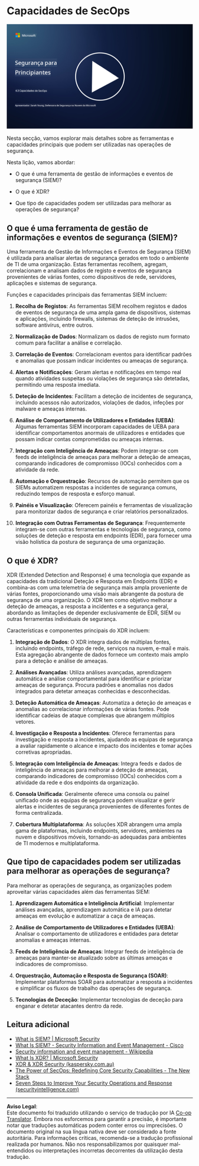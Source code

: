 <!--
CO_OP_TRANSLATOR_METADATA:
{
  "original_hash": "553eb694c89f1caca0694e8d8ab89e0e",
  "translation_date": "2025-09-03T17:42:09+00:00",
  "source_file": "4.3 SecOps capabilities.md",
  "language_code": "pt"
}
-->
# Capacidades de SecOps

[![Assista ao vídeo](../../translated_images/4-3_placeholder.e6e2ff578a715178985449c7f550e382f9b199847b709653a5e0af6145a8e82f.pt.png)](https://learn-video.azurefd.net/vod/player?id=bdbc1c7c-307b-4519-b8ad-b142434c0461)

Nesta secção, vamos explorar mais detalhes sobre as ferramentas e capacidades principais que podem ser utilizadas nas operações de segurança.

Nesta lição, vamos abordar:

- O que é uma ferramenta de gestão de informações e eventos de segurança (SIEM)?

- O que é XDR?

- Que tipo de capacidades podem ser utilizadas para melhorar as operações de segurança?

## O que é uma ferramenta de gestão de informações e eventos de segurança (SIEM)?

Uma ferramenta de Gestão de Informações e Eventos de Segurança (SIEM) é utilizada para analisar alertas de segurança gerados em todo o ambiente de TI de uma organização. Estas ferramentas recolhem, agregam, correlacionam e analisam dados de registo e eventos de segurança provenientes de várias fontes, como dispositivos de rede, servidores, aplicações e sistemas de segurança.

Funções e capacidades principais das ferramentas SIEM incluem:

1. **Recolha de Registos**: As ferramentas SIEM recolhem registos e dados de eventos de segurança de uma ampla gama de dispositivos, sistemas e aplicações, incluindo firewalls, sistemas de deteção de intrusões, software antivírus, entre outros.

2. **Normalização de Dados**: Normalizam os dados de registo num formato comum para facilitar a análise e correlação.

3. **Correlação de Eventos**: Correlacionam eventos para identificar padrões e anomalias que possam indicar incidentes ou ameaças de segurança.

4. **Alertas e Notificações**: Geram alertas e notificações em tempo real quando atividades suspeitas ou violações de segurança são detetadas, permitindo uma resposta imediata.

5. **Deteção de Incidentes**: Facilitam a deteção de incidentes de segurança, incluindo acessos não autorizados, violações de dados, infeções por malware e ameaças internas.

6. **Análise de Comportamento de Utilizadores e Entidades (UEBA)**: Algumas ferramentas SIEM incorporam capacidades de UEBA para identificar comportamentos anormais de utilizadores e entidades que possam indicar contas comprometidas ou ameaças internas.

7. **Integração com Inteligência de Ameaças**: Podem integrar-se com feeds de inteligência de ameaças para melhorar a deteção de ameaças, comparando indicadores de compromisso (IOCs) conhecidos com a atividade da rede.

8. **Automação e Orquestração**: Recursos de automação permitem que os SIEMs automatizem respostas a incidentes de segurança comuns, reduzindo tempos de resposta e esforço manual.

9. **Painéis e Visualização**: Oferecem painéis e ferramentas de visualização para monitorizar dados de segurança e criar relatórios personalizados.

10. **Integração com Outras Ferramentas de Segurança**: Frequentemente integram-se com outras ferramentas e tecnologias de segurança, como soluções de deteção e resposta em endpoints (EDR), para fornecer uma visão holística da postura de segurança de uma organização.

## O que é XDR?

XDR (Extended Detection and Response) é uma tecnologia que expande as capacidades da tradicional Deteção e Resposta em Endpoints (EDR) e combina-as com uma telemetria de segurança mais ampla proveniente de várias fontes, proporcionando uma visão mais abrangente da postura de segurança de uma organização. O XDR tem como objetivo melhorar a deteção de ameaças, a resposta a incidentes e a segurança geral, abordando as limitações de depender exclusivamente de EDR, SIEM ou outras ferramentas individuais de segurança.

Características e componentes principais do XDR incluem:

1. **Integração de Dados**: O XDR integra dados de múltiplas fontes, incluindo endpoints, tráfego de rede, serviços na nuvem, e-mail e mais. Esta agregação abrangente de dados fornece um contexto mais amplo para a deteção e análise de ameaças.

2. **Análises Avançadas**: Utiliza análises avançadas, aprendizagem automática e análise comportamental para identificar e priorizar ameaças de segurança. Procura padrões e anomalias nos dados integrados para detetar ameaças conhecidas e desconhecidas.

3. **Deteção Automática de Ameaças**: Automatiza a deteção de ameaças e anomalias ao correlacionar informações de várias fontes. Pode identificar cadeias de ataque complexas que abrangem múltiplos vetores.

4. **Investigação e Resposta a Incidentes**: Oferece ferramentas para investigação e resposta a incidentes, ajudando as equipas de segurança a avaliar rapidamente o alcance e impacto dos incidentes e tomar ações corretivas apropriadas.

5. **Integração com Inteligência de Ameaças**: Integra feeds e dados de inteligência de ameaças para melhorar a deteção de ameaças, comparando indicadores de compromisso (IOCs) conhecidos com a atividade da rede e dos endpoints da organização.

6. **Consola Unificada**: Geralmente oferece uma consola ou painel unificado onde as equipas de segurança podem visualizar e gerir alertas e incidentes de segurança provenientes de diferentes fontes de forma centralizada.

7. **Cobertura Multiplataforma**: As soluções XDR abrangem uma ampla gama de plataformas, incluindo endpoints, servidores, ambientes na nuvem e dispositivos móveis, tornando-as adequadas para ambientes de TI modernos e multiplataforma.

## Que tipo de capacidades podem ser utilizadas para melhorar as operações de segurança?

Para melhorar as operações de segurança, as organizações podem aproveitar várias capacidades além das ferramentas SIEM:

1. **Aprendizagem Automática e Inteligência Artificial**: Implementar análises avançadas, aprendizagem automática e IA para detetar ameaças em evolução e automatizar a caça de ameaças.

2. **Análise de Comportamento de Utilizadores e Entidades (UEBA)**: Analisar o comportamento de utilizadores e entidades para detetar anomalias e ameaças internas.

3. **Feeds de Inteligência de Ameaças**: Integrar feeds de inteligência de ameaças para manter-se atualizado sobre as últimas ameaças e indicadores de compromisso.

4. **Orquestração, Automação e Resposta de Segurança (SOAR)**: Implementar plataformas SOAR para automatizar a resposta a incidentes e simplificar os fluxos de trabalho das operações de segurança.

5. **Tecnologias de Deceção**: Implementar tecnologias de deceção para enganar e detetar atacantes dentro da rede.

## Leitura adicional

- [What is SIEM? | Microsoft Security](https://www.microsoft.com/security/business/security-101/what-is-siem?WT.mc_id=academic-96948-sayoung)
- [What Is SIEM? - Security Information and Event Management - Cisco](https://www.cisco.com/c/en/us/products/security/what-is-siem.html)
- [Security information and event management - Wikipedia](https://en.wikipedia.org/wiki/Security_information_and_event_management)
- [What Is XDR? | Microsoft Security](https://www.microsoft.com/security/business/security-101/what-is-xdr?WT.mc_id=academic-96948-sayoung)
- [XDR & XDR Security (kaspersky.com.au)](https://www.kaspersky.com.au/resource-center/definitions/what-is-xdr)
- [The Power of SecOps: Redefining Core Security Capabilities - The New Stack](https://thenewstack.io/the-power-of-secops-redefining-core-security-capabilities/)
- [Seven Steps to Improve Your Security Operations and Response (securityintelligence.com)](https://securityintelligence.com/seven-steps-to-improve-your-security-operations-and-response/)

---

**Aviso Legal**:  
Este documento foi traduzido utilizando o serviço de tradução por IA [Co-op Translator](https://github.com/Azure/co-op-translator). Embora nos esforcemos para garantir a precisão, é importante notar que traduções automáticas podem conter erros ou imprecisões. O documento original na sua língua nativa deve ser considerado a fonte autoritária. Para informações críticas, recomenda-se a tradução profissional realizada por humanos. Não nos responsabilizamos por quaisquer mal-entendidos ou interpretações incorretas decorrentes da utilização desta tradução.